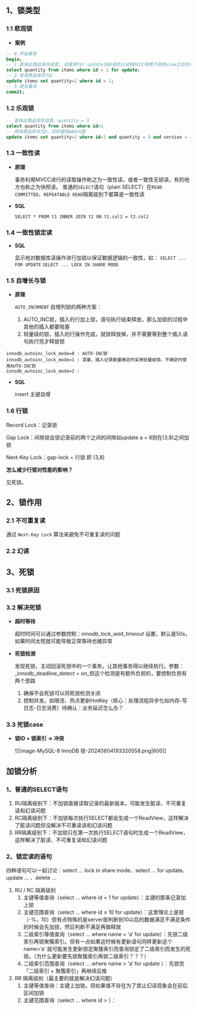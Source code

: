 ## 1、锁类型

### 1.1 悲观锁

-  **案例**

```sql
-- 0.开始事务
begin; 
-- 1.查询出商品库存信息, 这里用for update当前读防止读到MVCC快照下其他view之后的操作
select quantity from items where id = 1 for update;
-- 2.修改商品库存为2
update items set quantity=2 where id = 1;
-- 3.提交事务
commit;
```

### 1.2 乐观锁

```sql
-- 查询出商品库存信息，quantity = 3
select quantity from items where id=1
-- 修改商品库存为2，同时避免ABA问题
update items set quantity=2 where id=1 and quantity = 3 and version = 2;;
```


### 1.3 一致性读

-  **原理**

	事务利用MVCC进行的读取操作称之为一致性读，或者一致性无锁读，有的地方也称之为快照读。
	普通的`SELECT`语句（plain SELECT）在`READ COMMITTED`、`REPEATABLE READ`隔离级别下都算是一致性读

-  **SQL**

	`SELECT * FROM t1 INNER JOIN t2 ON t1.col1 = t2.col2`

### 1.4 一致性锁定读

-  **SQL**

	显示地对数据库读操作进行加锁以保证数据逻辑的一致性，如：
	`SELECT ... FOR UPDATE`
	`SELECT ... LOCK IN SHARE MODE`

### 1.5 自增长与锁

-  **原理**

	 `AUTO_INCRMENT` 自增列锁的两种方案：
	1. AUTO_INC锁，插入的行加上锁，语句执行结束释放，那么加锁的过程中其他的插入都要阻塞
	2. 轻量级的锁，插入的行操作完成，就锁释放掉，并不需要等到整个插入语句执行完才释放锁

```
innodb_autoinc_lock_mode=0 : AUTO-INC锁
innodb_autoinc_lock_mode=1 : 混着，插入记录数量确定时采用轻量级锁，不确定时使用AUTO-INC锁
innodb_autoinc_lock_mode=2 : 
```


-  **SQL**

	insert 主键自增

### 1.6 行锁

Record Lock：记录锁

Gap Lock：间隙锁会锁记录前的两个之间的间隙如update a = 8则在(3,8)之间加锁

Next-Key Lock：gap-lock + 行锁 即 (3,8]

**怎么减少行锁对性能的影响？**

见死锁。

## 2、锁作用

### 2.1 不可重复读

通过 `Next-Key Lock` 算法来避免不可重复读的问题

### 2.2 幻读


## 3、死锁

### 3.1 死锁原因

### 3.2 解决死锁

-  **超时等待**

	超时时间可以通过参数控制：_innodb_lock_wait_timeout_ 设置，默认是50s，如果时间太短就可能导致正常等待也被异常

-  **死锁检测**

	发现死锁，主动回滚死锁中的一个事务，让其他事务得以继续执行。参数：_innodb_deadline_detect = on_但这个检测是有额外负担的，要控制负担有两个思路
	1.  确保不会死锁可以将死锁检测关闭
	2.  控制并发。如限流、热点更新HotKey（核心：处理流程异步化如内存-写日志-日志消费）待确认：业务延迟怎么办？


### 3.3 死锁case

-  **锁ID + 锁索引 -> 冲突**

	![[image-MySQL-8 InnoDB 锁-20240604193320558.png|600]]




## 加锁分析

### 1、普通的SELECT语句

1. RU隔离级别下：不加锁直接读取记录的最新版本。可能发生脏读、不可重复读和幻读问题
2. RC隔离级别下：不加锁每次执行SELECT都会生成一个ReadView，这样解决了脏读问题但没解决不可重读读和幻读问题
3. RR隔离级别下：不加锁只在第一次执行SELECT语句时生成一个ReadView，这样解决了脏读、不可重复读和幻读问题

### 2、锁定读的语句

四种语句可以一起讨论：select … lock in share mode、select … for update、update … 、delete …

1. RU / RC 隔离级别
    1. 主键等值查询（select … where id = 1 for update）：主键的那条记录加上锁
    2. 主键范围查询（select … where id ≤ 10 for update）：这里理论上是锁（-%，10）但有点特殊的是server层判断到10以后的数据满足不满足条件的时候会先加锁，然后判断不满足再做释放
    3. 二级索引等值查询（select … where name = ‘a’ for update）：先锁二级索引再锁聚簇索引。但有一点如果这时候有更新语句同样更新这个name=’a’ 就可能发生更新锁定聚簇索引而查询锁定了二级索引而发生的死锁。（为什么更新要先锁聚簇索引再锁二级索引？？？）
    4. 二级索引范围查询（select … where name > ‘a’ for update ）：先锁完「二级索引 + 聚簇索引」再继续后推
2. RR 隔离级别（最主要的就是解决幻读问题）
    1. 主键等值查询：主键上加锁。但如果值不存在为了禁止幻读现象会在前后区间加锁
    2. 主键范围查询（select … where id > ）：

